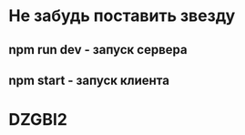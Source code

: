 # Не забудь поставить звезду

## npm run dev - запуск сервера

## npm start - запуск клиента
# DZGBI2
